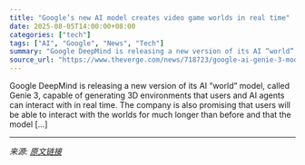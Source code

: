 ```yaml
---
title: "Google’s new AI model creates video game worlds in real time"
date: 2025-08-05T14:00:00+08:00
categories: ["tech"]
tags: ["AI", "Google", "News", "Tech"]
summary: "Google DeepMind is releasing a new version of its AI “world” model, called Genie 3, capable of generating 3D environments that users and AI agents can interact with in real time. The company is also p"
source_url: "https://www.theverge.com/news/718723/google-ai-genie-3-model-video-game-worlds-real-time"
---
```


Google DeepMind is releasing a new version of its AI “world” model, called Genie 3, capable of generating 3D environments that users and AI agents can interact with in real time. The company is also promising that users will be able to interact with the worlds for much longer than before and that the model [&#8230;]

---

*来源: [原文链接](https://www.theverge.com/news/718723/google-ai-genie-3-model-video-game-worlds-real-time)*
